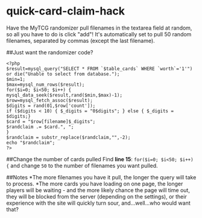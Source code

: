 # quick-card-claim-hack
Have the MyTCG randomizer pull filenames in the textarea field at random, so all you have to do is click "add"! It's automatically set to pull 50 random filenames, separated by commas (except the last filename).

##Just want the randomizer code?
```
<?php
$result=mysql_query("SELECT * FROM `$table_cards` WHERE `worth`='1'") or die("Unable to select from database.");
$min=1;
$max=mysql_num_rows($result);
for($i=0; $i<50; $i++) {
mysql_data_seek($result,rand($min,$max)-1);
$row=mysql_fetch_assoc($result);
$digits = rand(01,$row['count']);
if ($digits < 10) { $_digits = "0$digits"; } else { $_digits = $digits;}
$card = "$row[filename]$_digits";
$randclaim .= $card.", ";
}
$randclaim = substr_replace($randclaim,"",-2);
echo "$randclaim";
?>
```
##Change the number of cards pulled
Find **line 15**: ``for($i=0; $i<50; $i++) {`` and change ``50`` to the number of filenames you want pulled.

##Notes
*The more filenames you have it pull, the longer the query will take to process.
*The more cards you have loading on one page, the longer players will be waiting - and the more likely chance the page will time out, they will be blocked from the server (depending on the settings), or their experience with the site will quickly turn sour, and...well...who would want that?
